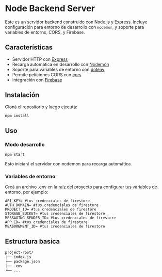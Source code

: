 # Node Backend Server

Este es un servidor backend construido con Node.js y Express. Incluye configuración para entorno de desarrollo con `nodemon`, y soporte para variables de entorno, CORS, y Firebase.

## Características

- Servidor HTTP con [Express](https://expressjs.com/)
- Recarga automática en desarrollo con [Nodemon](https://nodemon.io/)
- Soporte para variables de entorno con [dotenv](https://github.com/motdotla/dotenv)
- Permite peticiones CORS con [cors](https://github.com/expressjs/cors)
- Integración con [Firebase](https://firebase.google.com/)

## Instalación

Cloná el repositorio y luego ejecutá:

```bash
npm install
```

## Uso

### Modo desarrollo

```bash
npm start
```

Esto iniciará el servidor con nodemon para recarga automática.

### Variables de entorno

Creá un archivo .env en la raíz del proyecto para configurar tus variables de entorno, por ejemplo:

```env
API_KEY= #tus credenciales de firestore
AUTH_DOMAIN= #tus credenciales de firestore
PROJECT_ID= #tus credenciales de firestore
STORAGE_BUCKET= #tus credenciales de firestore
MESSAGING_SENDER_ID= #tus credenciales de firestore
APP_ID= #tus credenciales de firestore
MEASUREMENT_ID= #tus credenciales de firestore
```

## Estructura basica

```bash
project-root/
├── index.js
├── package.json
├── .env
└── ...
```
